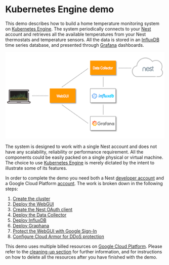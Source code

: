 # Kubernetes Engine demo

This demo describes how to build a home temperature monitoring system on [Kubernetes Engine](https://cloud.google.com/kubernetes-engine/). The system periodically connects to your [Nest](https://nest.com/) account and retrieves all the available temperatures from your Nest thermostats and temperature sensors. All the data is stored in an [InfluxDB](https://www.influxdata.com/time-series-platform/influxdb/) time series database, and presented through [Grafana](https://grafana.com/) dashboards.

![block diagram](./docs/images/diagram.png)

The system is designed to work with a single Nest account and does not have any scalability, reliability or performance requirement. All the components could be easily packed on a single physical or virtual machine. The choice to use [Kubernetes Engine](https://cloud.google.com/kubernetes-engine/) is merely dictated by the intent to illustrate some of its features.

In order to complete the demo you need both a Nest [developer account](https://developers.nest.com/) and a Google Cloud Platform [account](https://cloud.google.com/). The work is broken down in the following steps:
1. [Create the cluster](./docs/cluster.md)
2. [Deploy the WebGUI](./docs/webgui.md)
3. [Create the Nest OAuth client](./docs/oauth.md)
4. [Deploy the Data Collector](./docs/collector.md)
5. [Deploy InfluxDB](./docs/influxdb.md)
6. [Deploy Graphana](./docs/grafana.md)
7. [Protect the WebGUI with Google Sign-In](./docs/login.md)
8. [Configure Cloud Armor for DDoS protection](./docs/ddos.md)

This demo uses multiple billed resources on [Google Cloud Platform](https://cloud.google.com/products/). Please refer to the [cleaning-up section](./docs/cleaning.md) for further information, and for instructions on how to delete all the resources after you have finished with the demo.
